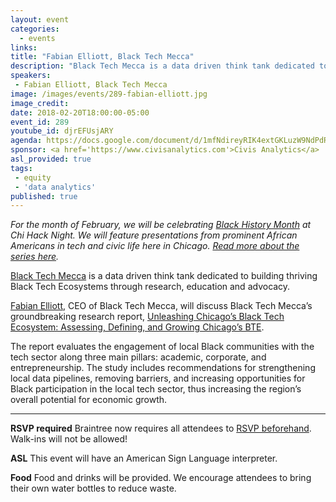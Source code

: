 ```yaml
---
layout: event
categories: 
  - events
links:
title: "Fabian Elliott, Black Tech Mecca"
description: "Black Tech Mecca is a data driven think tank dedicated to building thriving Black Tech Ecosystems through research, education and advocacy. Fabian Elliott, CEO of Black Tech Mecca, will discuss Black Tech Mecca’s groundbreaking research report, Unleashing Chicago’s Black Tech Ecosystem: Assessing, Defining, and Growing Chicago’s BTE."
speakers:
 - Fabian Elliott, Black Tech Mecca
image: /images/events/289-fabian-elliott.jpg
image_credit: 
date: 2018-02-20T18:00:00-05:00
event_id: 289
youtube_id: djrEFUsjARY
agenda: https://docs.google.com/document/d/1mfNdireyRIK4extGKLuzW9NdPdRDzmKtnj8rU7pV5Ms/edit#
sponsor: <a href='https://www.civisanalytics.com'>Civis Analytics</a>
asl_provided: true
tags: 
 - equity
 - 'data analytics'
published: true
---
```


*For the month of February, we will be celebrating [Black History Month](https://en.wikipedia.org/wiki/Black_History_Month) at Chi Hack Night. We will feature presentations from prominent African Americans in tech and civic life here in Chicago. [Read more about the series here](https://chihacknight.org/blog/2018/02/02/introducing-black-history-month-speaker-series.html).*

[Black Tech Mecca](https://www.blacktechmecca.org/) is a data driven think tank dedicated to building thriving Black Tech Ecosystems through research, education and advocacy. 

[Fabian Elliott](https://twitter.com/Fabian_Elliott), CEO of Black Tech Mecca, will discuss Black Tech Mecca’s groundbreaking research report, [Unleashing Chicago’s Black Tech Ecosystem: Assessing, Defining, and Growing Chicago’s BTE](https://www.blacktechmecca.org/research/).
 
The report evaluates the engagement of local Black communities with the tech sector along three main pillars: academic, corporate, and entrepreneurship. The study includes recommendations for strengthening local data pipelines, removing barriers, and increasing opportunities for Black participation in the local tech sector, thus increasing the region’s overall potential for economic growth.

---

**RSVP required** Braintree now requires all attendees to [RSVP beforehand](https://www.eventbrite.com/e/chi-hack-night-registration-41703945624). Walk-ins will not be allowed!

**ASL** This event will have an American Sign Language interpreter.

**Food** Food and drinks will be provided. We encourage attendees to bring their own water bottles to reduce waste.